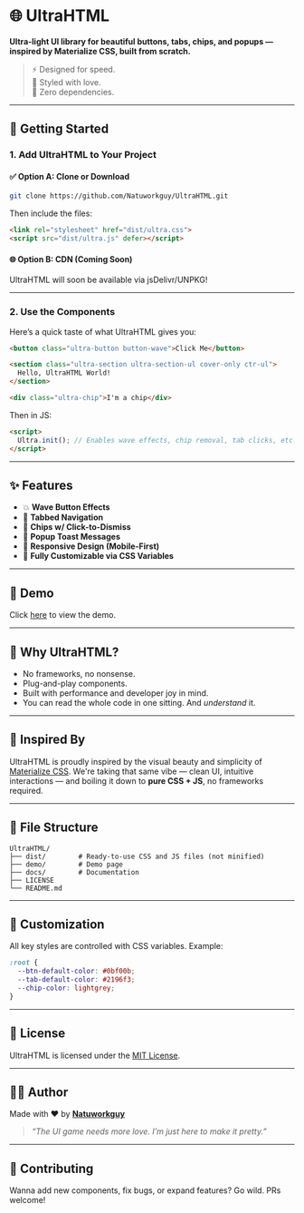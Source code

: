 # 🌐 UltraHTML

**Ultra-light UI library for beautiful buttons, tabs, chips, and popups — inspired by Materialize CSS, built from scratch.**

> ⚡ Designed for speed.  
> 🎨 Styled with love.  
> 💾 Zero dependencies.

---

## 🚀 Getting Started

### 1. Add UltraHTML to Your Project

#### ✅ Option A: Clone or Download

```bash
git clone https://github.com/Natuworkguy/UltraHTML.git
````

Then include the files:

```html
<link rel="stylesheet" href="dist/ultra.css">
<script src="dist/ultra.js" defer></script>
```

#### 🌐 Option B: CDN (Coming Soon)

UltraHTML will soon be available via jsDelivr/UNPKG!

---

### 2. Use the Components

Here’s a quick taste of what UltraHTML gives you:

```html
<button class="ultra-button button-wave">Click Me</button>

<section class="ultra-section ultra-section-ul cover-only ctr-ul">
  Hello, UltraHTML World!
</section>

<div class="ultra-chip">I'm a chip</div>
```

Then in JS:

```html
<script>
  Ultra.init(); // Enables wave effects, chip removal, tab clicks, etc.
</script>
```

---

## ✨ Features

* 💥 **Wave Button Effects**
* 📑 **Tabbed Navigation**
* 🎯 **Chips w/ Click-to-Dismiss**
* 💬 **Popup Toast Messages**
* 📱 **Responsive Design (Mobile-First)**
* 🎨 **Fully Customizable via CSS Variables**

---

## 🧪 Demo

Click [here](https://natuworkguy.github.io/UltraHTML/demo/) to view the demo.

---

## 🧠 Why UltraHTML?

* No frameworks, no nonsense.
* Plug-and-play components.
* Built with performance and developer joy in mind.
* You can read the whole code in one sitting. And *understand* it.

---

## 🙌 Inspired By

UltraHTML is proudly inspired by the visual beauty and simplicity of [Materialize CSS](https://materializecss.com/).
We're taking that same vibe — clean UI, intuitive interactions — and boiling it down to **pure CSS + JS**, no frameworks required.

---

## 📂 File Structure

```
UltraHTML/
├── dist/        # Ready-to-use CSS and JS files (not minified)
├── demo/        # Demo page
├── docs/        # Documentation
├── LICENSE
└── README.md
```

---

## 🔧 Customization

All key styles are controlled with CSS variables. Example:

```css
:root {
  --btn-default-color: #0bf00b;
  --tab-default-color: #2196f3;
  --chip-color: lightgrey;
}
```

---

## 📜 License

UltraHTML is licensed under the [MIT License](LICENSE).

---

## 🧑‍💻 Author

Made with ❤️ by **[Natuworkguy](https://github.com/Natuworkguy)**

> *“The UI game needs more love. I’m just here to make it pretty.”*

---

## 🤝 Contributing

Wanna add new components, fix bugs, or expand features? Go wild. PRs welcome!

